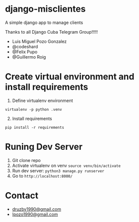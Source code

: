 # django-misclientes
A simple django app to manage clients

Thanks to all Django Cuba Telegram Group!!!!!
* Luis Miguel Pozo Gonzalez
* @codeshard
* @Felix Pupo
* @Guillermo Roig


# Create virtual environment and install requirements

1. Define virtualenv environment

```
virtualenv -p python .venv
```

2. Install requirements

```
pip install -r requirements
```

# Runing Dev Server
1. Git clone repo
2. Activate virtualenv on venv ```source venv/bin/activate```
3. Run dev server: ```python3 manage.py runserver```
3. Go to ```http://localhost:8000/```

# Contact
* druzbv1990@gmail.com
* lpozo1990@gmail.com
